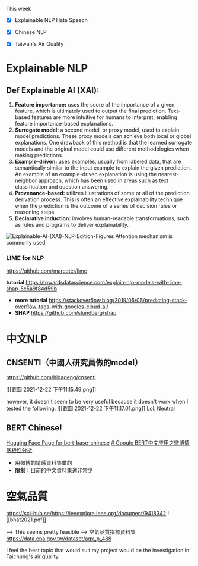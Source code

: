 This week
- [x] Explainable NLP Hate Speech
- [x] Chinese NLP
- [x] Taiwan's Air Quality


# Explainable NLP
## Def Explainable AI (XAI):[](https://blog.taus.net/explainable-ai-xai-nlp-edition)
1.  **Feature importance:** uses the score of the importance of a given feature, which is ultimately used to output the final prediction. Text-based features are more intuitive for humans to interpret, enabling feature importance-based explanations.
2.  **Surrogate model:** a second model, or proxy model, used to explain model predictions. These proxy models can achieve both local or global explanations. One drawback of this method is that the learned surrogate models and the original model could use different methodologies when making predictions. 
3.  **Example-driven:** uses examples, usually from labeled data, that are semantically similar to the input example to explain the given prediction. An example of an example-driven explanation is using the nearest-neighbor approach, which has been used in areas such as text classification and question answering. 
4.  **Provenance-based:** utilizes illustrations of some or all of the prediction derivation process. This is often an effective explainability technique when the prediction is the outcome of a series of decision rules or reasoning steps. 
5.  **Declarative induction:** involves human-readable transformations, such as rules and programs to deliver explainability.

![Explainable-AI-(XAI)-NLP-Edition-Figures](https://blog.taus.net/hs-fs/hubfs/Explainable-AI-(XAI)-NLP-Edition-Figures.jpg?width=624&name=Explainable-AI-(XAI)-NLP-Edition-Figures.jpg)
Attention mechanism is commonly used
### LIME for NLP
https://github.com/marcotcr/lime

**tutorial**
https://towardsdatascience.com/explain-nlp-models-with-lime-shap-5c5a9f84d59b
- **more tutorial**
https://stackoverflow.blog/2019/05/06/predicting-stack-overflow-tags-with-googles-cloud-ai/
- **SHAP** 
https://github.com/slundberg/shap

# 中文NLP
## CNSENTI（中國人研究員做的model）

https://github.com/hidadeng/cnsenti

![[截圖 2021-12-22 下午11.15.49.png]]

however, it doesn't seem to be very useful because it doesn't work when I tested the following:
![[截圖 2021-12-22 下午11.17.01.png]]
Lol. Neutral

## BERT Chinese! 
[Hugging Face Page for bert-base-chinese](https://huggingface.co/bert-base-chinese?text=%E5%B7%B4%E9%BB%8E%E6%98%AF%5BMASK%5D%E5%9B%BD%E7%9A%84%E9%A6%96%E9%83%BD%E3%80%82)
[# Google BERT中文应用之微博情感极性分析](https://zhuanlan.zhihu.com/p/55856680)
- 用微博的情感資料集做的
- **限制**：目前的中文資料集還非常少

# 空氣品質
https://sci-hub.se/https://ieeexplore.ieee.org/document/9418342
![[bhat2021.pdf]]

--> This seems pretty feasible
--> 空氣品質指標資料集
https://data.epa.gov.tw/dataset/aqx_p_488




I feel the best topic that would suit my project would be the investigation in Taichung's air quality.